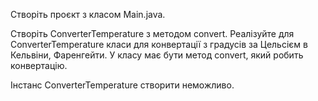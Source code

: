 Створіть проєкт з класом Main.java.

Створіть ConverterTemperature з методом convert.
Реалізуйте для ConverterTemperature класи для конвертації з градусів за Цельсієм в Кельвіни, Фаренгейти. У класу має бути метод convert, який робить конвертацію.

Інстанс ConverterTemperature створити неможливо.